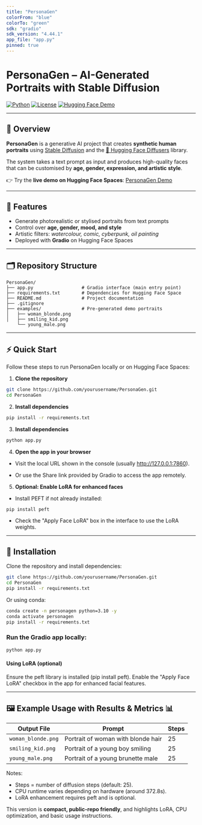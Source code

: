 ```yaml
---
title: "PersonaGen"
colorFrom: "blue"
colorTo: "green"
sdk: "gradio"
sdk_version: "4.44.1"
app_file: "app.py"
pinned: true
---
```


# PersonaGen – AI-Generated Portraits with Stable Diffusion

[![Python](https://img.shields.io/badge/python-3.10+-blue.svg)](https://www.python.org/)
[![License](https://img.shields.io/badge/license-MIT-green.svg)](LICENSE)
[![Hugging Face Demo](https://img.shields.io/badge/demo-Hugging%20Face-orange.svg)](https://huggingface.co/spaces/inesruizblach/PersonaGen)

---

## 📌 Overview  
**PersonaGen** is a generative AI project that creates **synthetic human portraits** using [Stable Diffusion](https://huggingface.co/CompVis/stable-diffusion) and the [🤗 Hugging Face Diffusers](https://github.com/huggingface/diffusers) library.  

The system takes a text prompt as input and produces high-quality faces that can be customised by **age, gender, expression, and artistic style**.  

👉 Try the **live demo on Hugging Face Spaces**: [PersonaGen Demo](https://huggingface.co/spaces/inesruizblach/PersonaGen)  

---

## 🎯 Features  
- Generate photorealistic or stylised portraits from text prompts  
- Control over **age, gender, mood, and style**  
- Artistic filters: *watercolour, comic, cyberpunk, oil painting*  
- Deployed with **Gradio** on Hugging Face Spaces  

---

## 🗂️ Repository Structure  

```text
PersonaGen/
├── app.py                  # Gradio interface (main entry point)
├── requirements.txt        # Dependencies for Hugging Face Space
├── README.md               # Project documentation
├── .gitignore
├── examples/               # Pre-generated demo portraits
│   ├── woman_blonde.png
│   ├── smiling_kid.png
    └── young_male.png
```

---

## ⚡ Quick Start  

Follow these steps to run PersonaGen locally or on Hugging Face Spaces:

1. **Clone the repository**  
```bash
git clone https://github.com/yourusername/PersonaGen.git
cd PersonaGen
```

2. **Install dependencies**
```bash
pip install -r requirements.txt
```

3. **Install dependencies**
```bash
python app.py
```

4. **Open the app in your browser**

* Visit the local URL shown in the console (usually http://127.0.0.1:7860).

* Or use the Share link provided by Gradio to access the app remotely.

5. **Optional: Enable LoRA for enhanced faces**

* Install PEFT if not already installed:
```bash
pip install peft
```
* Check the "Apply Face LoRA" box in the interface to use the LoRA weights.


---

## 🚀 Installation  

Clone the repository and install dependencies:  

```bash
git clone https://github.com/yourusername/PersonaGen.git
cd PersonaGen
pip install -r requirements.txt
```

Or using conda:
```bash
conda create -n personagen python=3.10 -y
conda activate personagen
pip install -r requirements.txt
```

### Run the Gradio app locally:
```bash
python app.py
```

#### Using LoRA (optional)

Ensure the peft library is installed (pip install peft).
Enable the "Apply Face LoRA" checkbox in the app for enhanced facial features.

---

## 🖼️ Example Usage with Results & Metrics 📊

| Output File          | Prompt                                       | Steps |
| -------------------- | -------------------------------------------- | ----- |
| `woman_blonde.png`   | Portrait of woman with blonde hair           | 25    |
| `smiling_kid.png`    | Portrait of a young boy smiling              | 25    |
| `young_male.png`     | Portrait of a young brunette male           | 25    |

Notes:
* Steps = number of diffusion steps (default: 25).
* CPU runtime varies depending on hardware (around 372.8s).
* LoRA enhancement requires peft and is optional.

This version is **compact, public-repo friendly**, and highlights LoRA, CPU optimization, and basic usage instructions.  